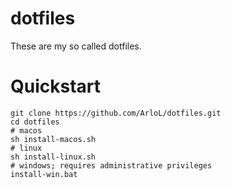 # dotfiles

These are my so called dotfiles.

# Quickstart

```
git clone https://github.com/ArloL/dotfiles.git
cd dotfiles
# macos
sh install-macos.sh
# linux
sh install-linux.sh
# windows; requires administrative privileges
install-win.bat
```
